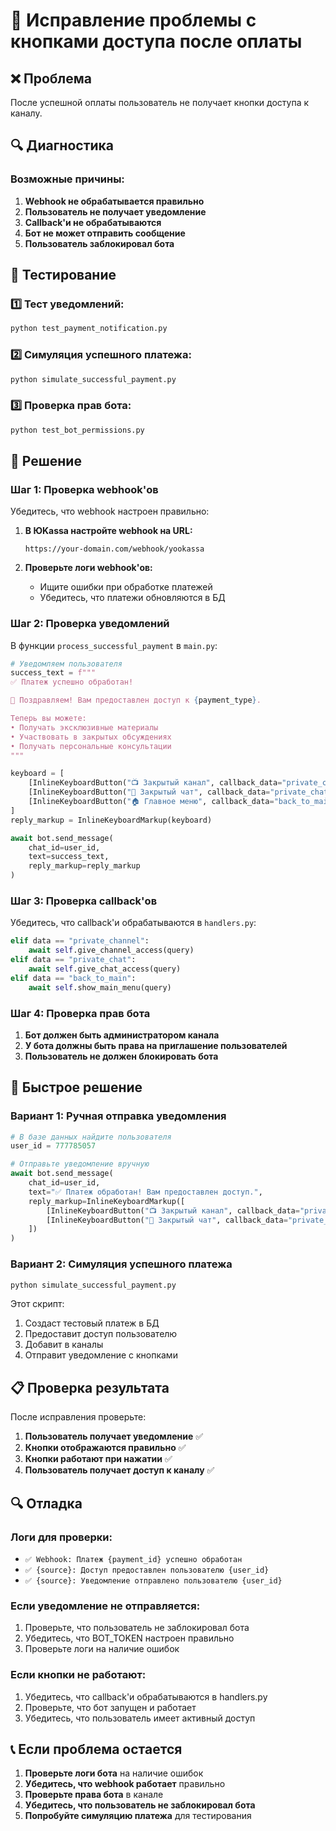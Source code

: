# 🚨 Исправление проблемы с кнопками доступа после оплаты

## ❌ Проблема
После успешной оплаты пользователь не получает кнопки доступа к каналу.

## 🔍 Диагностика

### Возможные причины:
1. **Webhook не обрабатывается правильно**
2. **Пользователь не получает уведомление**
3. **Callback'и не обрабатываются**
4. **Бот не может отправить сообщение**
5. **Пользователь заблокировал бота**

## 🧪 Тестирование

### 1️⃣ Тест уведомлений:
```bash
python test_payment_notification.py
```

### 2️⃣ Симуляция успешного платежа:
```bash
python simulate_successful_payment.py
```

### 3️⃣ Проверка прав бота:
```bash
python test_bot_permissions.py
```

## 🔧 Решение

### Шаг 1: Проверка webhook'ов

Убедитесь, что webhook настроен правильно:

1. **В ЮKassa настройте webhook на URL:**
   ```
   https://your-domain.com/webhook/yookassa
   ```

2. **Проверьте логи webhook'ов:**
   - Ищите ошибки при обработке платежей
   - Убедитесь, что платежи обновляются в БД

### Шаг 2: Проверка уведомлений

В функции `process_successful_payment` в `main.py`:

```python
# Уведомляем пользователя
success_text = f"""
✅ Платеж успешно обработан!

🎉 Поздравляем! Вам предоставлен доступ к {payment_type}.

Теперь вы можете:
• Получать эксклюзивные материалы
• Участвовать в закрытых обсуждениях
• Получать персональные консультации
"""

keyboard = [
    [InlineKeyboardButton("📺 Закрытый канал", callback_data="private_channel")],
    [InlineKeyboardButton("💬 Закрытый чат", callback_data="private_chat")],
    [InlineKeyboardButton("🏠 Главное меню", callback_data="back_to_main")]
]
reply_markup = InlineKeyboardMarkup(keyboard)

await bot.send_message(
    chat_id=user_id,
    text=success_text,
    reply_markup=reply_markup
)
```

### Шаг 3: Проверка callback'ов

Убедитесь, что callback'и обрабатываются в `handlers.py`:

```python
elif data == "private_channel":
    await self.give_channel_access(query)
elif data == "private_chat":
    await self.give_chat_access(query)
elif data == "back_to_main":
    await self.show_main_menu(query)
```

### Шаг 4: Проверка прав бота

1. **Бот должен быть администратором канала**
2. **У бота должны быть права на приглашение пользователей**
3. **Пользователь не должен блокировать бота**

## 🚀 Быстрое решение

### Вариант 1: Ручная отправка уведомления

```python
# В базе данных найдите пользователя
user_id = 777785057

# Отправьте уведомление вручную
await bot.send_message(
    chat_id=user_id,
    text="✅ Платеж обработан! Вам предоставлен доступ.",
    reply_markup=InlineKeyboardMarkup([
        [InlineKeyboardButton("📺 Закрытый канал", callback_data="private_channel")],
        [InlineKeyboardButton("💬 Закрытый чат", callback_data="private_chat")]
    ])
)
```

### Вариант 2: Симуляция успешного платежа

```bash
python simulate_successful_payment.py
```

Этот скрипт:
1. Создаст тестовый платеж в БД
2. Предоставит доступ пользователю
3. Добавит в каналы
4. Отправит уведомление с кнопками

## 📋 Проверка результата

После исправления проверьте:

1. **Пользователь получает уведомление** ✅
2. **Кнопки отображаются правильно** ✅
3. **Кнопки работают при нажатии** ✅
4. **Пользователь получает доступ к каналу** ✅

## 🔍 Отладка

### Логи для проверки:
- `✅ Webhook: Платеж {payment_id} успешно обработан`
- `✅ {source}: Доступ предоставлен пользователю {user_id}`
- `✅ {source}: Уведомление отправлено пользователю {user_id}`

### Если уведомление не отправляется:
1. Проверьте, что пользователь не заблокировал бота
2. Убедитесь, что BOT_TOKEN настроен правильно
3. Проверьте логи на наличие ошибок

### Если кнопки не работают:
1. Убедитесь, что callback'и обрабатываются в handlers.py
2. Проверьте, что бот запущен и работает
3. Убедитесь, что пользователь имеет активный доступ

## 📞 Если проблема остается

1. **Проверьте логи бота** на наличие ошибок
2. **Убедитесь, что webhook работает** правильно
3. **Проверьте права бота** в канале
4. **Убедитесь, что пользователь не заблокировал бота**
5. **Попробуйте симуляцию платежа** для тестирования
